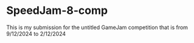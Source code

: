 # SpeedJam-8-comp
This is my submission for the untitled GameJam competition that is from 9/12/2024 to 2/12/2024
